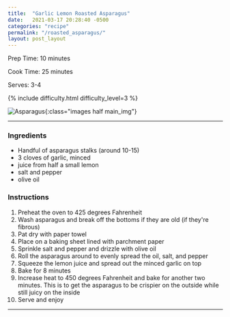 ```yaml
---
title:  "Garlic Lemon Roasted Asparagus"
date:   2021-03-17 20:28:40 -0500
categories: "recipe"
permalink: "/roasted_asparagus/"
layout: post_layout
---
```


Prep Time: 10 minutes

Cook Time: 25 minutes

Serves: 3-4

{% include difficulty.html difficulty_level=3 %}

![Asparagus]({{site.baseurl}}/assets/images/blog/food/recipes/hummus/header_photo.jpg){:class="images half main_img"}

---

### Ingredients
* Handful of asparagus stalks (around 10-15)
* 3 cloves of garlic, minced
* juice from half a small lemon
* salt and pepper
* olive oil

### Instructions 
1. Preheat the oven to 425 degrees Fahrenheit
2. Wash asparagus and break off the bottoms if they are old (if they're fibrous)
3. Pat dry with paper towel
4. Place on a baking sheet lined with parchment paper
5. Sprinkle salt and pepper and drizzle with olive oil
6. Roll the asparagus around to evenly spread the oil, salt, and pepper
7. Squeeze the lemon juice and spread out the minced garlic on top
8. Bake for 8 minutes
9. Increase heat to 450 degrees Fahrenheit and bake for another two minutes. This is to get the asparagus to be crispier on the outside while still juicy on the inside
10. Serve and enjoy


<!-- #### Images -->

<!-- {% include image_gallery.html folder="/assets/images/blog/food/recipes/roasted_asparagus/" %} -->

---
